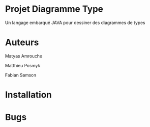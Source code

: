 # Projet Diagramme Type 
Un langage embarqué JAVA pour dessiner des diagrammes de types

# Auteurs
Matyas Amrouche

Matthieu Posmyk

Fabian Samson

# Installation

# Bugs


